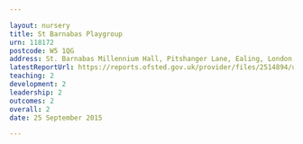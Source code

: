 ```yaml
---

layout: nursery
title: St Barnabas Playgroup
urn: 118172
postcode: W5 1QG
address: St. Barnabas Millennium Hall, Pitshanger Lane, Ealing, London, W5 1QG
latestReportUrl: https://reports.ofsted.gov.uk/provider/files/2514894/urn/118172.pdf
teaching: 2
development: 2
leadership: 2
outcomes: 2
overall: 2
date: 25 September 2015

---
```

